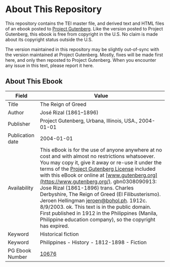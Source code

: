 # About This Repository

This repository contains the TEI master file, and derived text and HTML files of an ebook posted to [Project Gutenberg](https://www.gutenberg.org/). Like the version posted to Project Gutenberg, this ebook is free from copyright in the U.S. No claim is made about its copyright status outside the U.S.

The version maintained in this repository may be slightly out-of-sync with the version maintained at Project Gutenberg. Mostly, fixes will be made first here, and only then reposted to Project Gutenberg. When you encounter any issue in this text, please report it here.

## About This Ebook

| Field | Value |
| ----- | ----- |
| Title | The Reign of Greed |
| Author | José Rizal (1861–1896) |
| Publisher | Project Gutenberg, Urbana, Illinois, USA., 2004-01-01 |
| Publication date | 2004-01-01 |
| Availability | This eBook is for the use of anyone anywhere at no cost and with almost no restrictions whatsoever. You may copy it, give it away or re-use it under the terms of the [Project Gutenberg License](https://www.gutenberg.org/license) included with this eBook or online at [www.gutenberg.org](https://www.gutenberg.org/). gbn0308090913: Jose Rizal (1861-1896) trans. Charles Derbyshire, The Reign of Greed (El Filibusterismo). Jeroen Hellingman <jeroen@bohol.ph>. 1912c. 8/9/2003. ok. This text is in the public domain. First published in 1912 in the Philippines (Manila, Philippine education company), so the copyright has expired. |
| Keyword | Historical fiction |
| Keyword | Philippines - History - 1812-1898 - Fiction |
| PG Ebook Number | [10676](https://www.gutenberg.org/ebooks/10676) |
